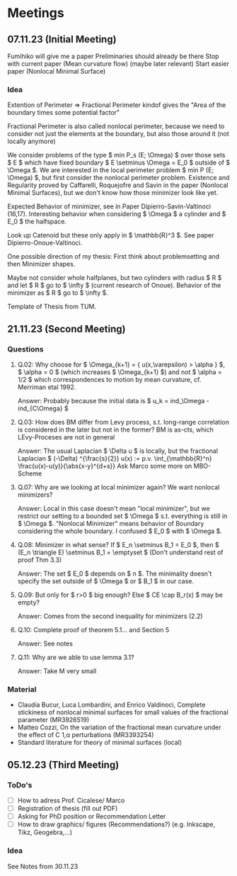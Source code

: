 # Meetings

## 07.11.23 (Initial Meeting)
Fumihiko will give me a paper
Preliminaries should already be there
Stop with current paper (Mean curvature flow) (maybe later relevant)
Start easier paper (Nonlocal Minimal Surface)

### Idea
Extention of Perimeter => Fractional Perimeter kindof gives the "Area of the boundary times
some potential factor"

Fractional Perimeter is also called nonlocal perimeter, because we need to consider not
just the elements at the boundary, but also those around it (not locally anymore)

We consider problems of the type $ min P_s (E; \Omega) $ over those sets $ E $ which have
fixed boundary $ E \setminus \Omega = E_0 $ outside of $ \Omega $.
We are interested in the local perimeter problem $ min P (E; \Omega) $, but first consider
the nonlocal perimeter problem. 
Existence and Regularity proved by Caffarelli, Roquejofre and Savin in the paper (Nonlocal
Minimal Surfaces), but we don't know how those minimizer look like yet.

Expected Behavior of minimizer, see in Paper Dipierro-Savin-Valtinoci (16,17).
Interesting behavior when considering $ \Omega $ a cylinder and $ E_0 $ the halfspace.

Look up Catenoid but these only apply in $ \mathbb{R}^3 $.
See paper Dipierro-Onoue-Valtinoci.

One possible direction of my thesis:
First think about problemsetting and then Minimizer shapes.

Maybe not consider whole halfplanes, but two cylinders with radius $ R $ and let $ R $ go
to $ \infty $ (current research of Onoue).
Behavior of the minimizer as $ R $ go to $ \infty $.

Template of Thesis from TUM.



## 21.11.23 (Second Meeting)


### Questions

1. Q.02: Why choose for $ \Omega_{k+1} = \{ u(x,\varepsilon) > \alpha \} $, $ \alpha = 0 $
   (which increases $ \Omega_{k+1} $) and not $ \alpha = 1/2 $ which correspondences to
   motion by mean curvature, cf. Merriman etal 1992.

   Answer: Probably because the initial data is $ u_k = ind_\Omega - ind_{C\Omega} $

2. Q.03: How does BM differ from Levy process, s.t. long-range correlation is considered
   in the later but not in the former? BM is as-cts, which LEvy-Proceses are not in
   general

   Answer: The usual Laplacian $ \Delta u $ is locally, but the fractional Laplacian $
   (-\Delta) ^{\frac{s}{2}} u(x) := p.v. \int_{\mathbb{R}^n}
   \frac{u(x)-u(y)}{\abs{x-y}^{d+s}} 
   Ask Marco some more on MBO-Scheme 

3. Q.07: Why are we looking at local minimizer again? We want nonlocal minimizers?

   Answer: Local in this case doesn't mean "local minimizer", but we restrict our setting
   to a bounded set $ \Omega $ s.t. everything is still in $ \Omega $. 
   "Nonlocal Minimizer" means behavior of Boundary considering the whole boundary. 
   I confused $ E_0 $ with $ \Omega $.

4. Q.08: Minimizer in what sense? If $ E_n \setminus B_1 = E_0 $, then $ (E_n \triangle
   E) \setminus B_1 = \emptyset $ (Don't understand rest of proof Thm 3.3)

   Answer: The set $ E_0 $ depends on $ n $. The minimality doesn't specify the set
   outside of $ \Omega $ or $ B_1 $ in our case.

5. Q.09: But only for $ r>0 $ big enough? Else $ CE \cap B_r(x) $ may be empty?

   Answer: Comes from the second inequality for minimizers (2.2)

6. Q.10: Complete proof of theorem 5.1... and Section 5

   Answer: See notes

7. Q.11: Why are we able to use lemma 3.1?
   
   Answer: Take M very small


### Material
- Claudia Bucur, Luca Lombardini, and Enrico Valdinoci, Complete stickiness of nonlocal
  minimal surfaces for small values of the fractional parameter (MR3926519) 
- Matteo Cozzi, On the variation of the fractional mean curvature under the effect of C
  1,α perturbations (MR3393254)
- Standard literature for theory of minimal surfaces (local)



## 05.12.23 (Third Meeting)


### ToDo's
- [ ] How to adress Prof. Cicalese/ Marco
- [ ] Registration of thesis (fill out PDF)
- [ ] Asking for PhD position or Recommendation Letter
- [ ] How to draw graphics/ figures (Recommendations?) (e.g. Inkscape, Tikz, Geogebra,...)

### Idea
See Notes from 30.11.23